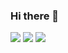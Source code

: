 ### Hi there 👋

<!--
**sejung1218/sejung1218** is a ✨ _special_ ✨ repository because its `README.md` (this file) appears on your GitHub profile.

Here are some ideas to get you started:

- 🔭 I’m currently working on ...
- 🌱 I’m currently learning ...
- 👯 I’m looking to collaborate on ...
- 🤔 I’m looking for help with ...
- 💬 Ask me about ...
- 📫 How to reach me: ...
- 😄 Pronouns: ...
- ⚡ Fun fact: ...
-->


<img src="https://img.shields.io/badge/Javascript-ffb13b?style=flat-square&logo=javascript&logoColor=white"/>
<img src="https://img.shields.io/badge/ReasctAFB?style=flat-square&logo=React&logoColor=#61DAFB"/>
<img src="https://img.shields.io/badge/React-#61DAFB?style=for-the-badge&logo=React&logoColor=white"/>
